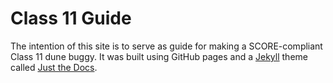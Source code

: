 # Class 11 Guide

The intention of this site is to serve as guide for making a SCORE-compliant Class 11 dune buggy. It was built using GitHub pages and a [Jekyll] theme called [Just the Docs].

[Jekyll]: https://jekyllrb.com
[Just the Docs]: https://just-the-docs.github.io/just-the-docs/
